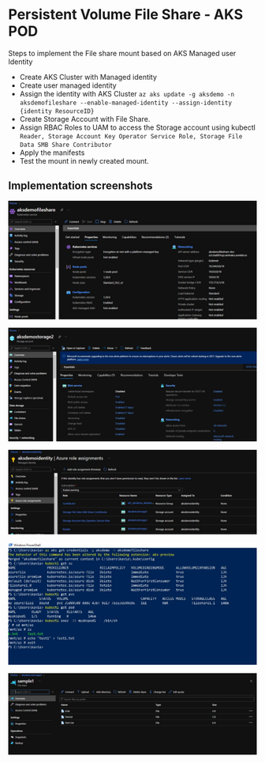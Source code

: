 # Persistent Volume File Share - AKS POD

Steps to implement the File share mount based on AKS Managed user Identity

- Create AKS Cluster with Managed identity
- Create user managed identity
- Assign the identity with AKS Cluster
  `az aks update -g aksdemo -n aksdemofileshare --enable-managed-identity --assign-identity {identity ResourceID}`
- Create Storage Account with File Share.
- Assign RBAC Roles to UAM to access the Storage account using kubectl
  `Reader, Storage Account Key Operator Service Role, Storage File Data SMB Share Contributor`
- Apply the manifests
- Test the mount in newly created mount.

## Implementation screenshots
![Cluster](images/01-AKS_Cluster.JPG)

![Storage Account](images/02-Storage.JPG)

![UAMI Role Assignments](images/03-UAMI_Roles.JPG)

![Powershell Steps](images/04-Powershell.JPG)

![Fileshare](images/05-Storage_FileListing.JPG)



